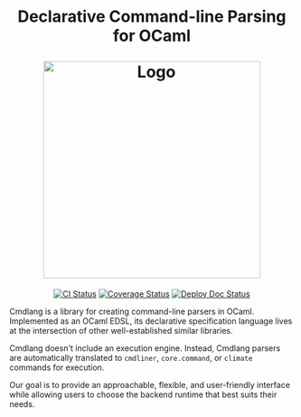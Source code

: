 <h1 align="center">
  <p align="center">Declarative Command-line Parsing for OCaml</p>
  <img
    src="./img/cmdlang.jpg"
    width='384'
    alt="Logo"
  />
</h1>

<p align="center">
  <a href="https://github.com/mbarbin/cmdlang/actions/workflows/ci.yml"><img src="https://github.com/mbarbin/cmdlang/workflows/ci/badge.svg" alt="CI Status"/></a>
  <a href="https://coveralls.io/github/mbarbin/cmdlang?branch=main"><img src="https://coveralls.io/repos/github/mbarbin/cmdlang/badge.svg?branch=main" alt="Coverage Status"/></a>
  <a href="https://github.com/mbarbin/cmdlang/actions/workflows/deploy-doc.yml"><img src="https://github.com/mbarbin/cmdlang/workflows/deploy-doc/badge.svg" alt="Deploy Doc Status"/></a>
</p>

Cmdlang is a library for creating command-line parsers in OCaml. Implemented as an OCaml EDSL, its declarative specification language lives at the intersection of other well-established similar libraries.

Cmdlang doesn't include an execution engine. Instead, Cmdlang parsers are automatically translated to `cmdliner`, `core.command`, or `climate` commands for execution.

Our goal is to provide an approachable, flexible, and user-friendly interface while allowing users to choose the backend runtime that best suits their needs.
